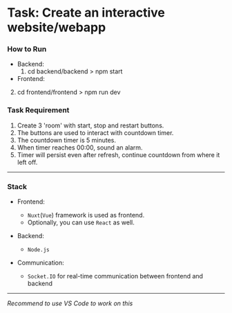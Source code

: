 # Task: Create an interactive website/webapp

### How to Run
- Backend:
  1. cd backend/backend > npm start
- Frontend:
2. cd frontend/frontend > npm run dev

### Task Requirement
1. Create 3 'room' with start, stop and restart buttons.
2. The buttons are used to interact with countdown timer.
3. The countdown timer is 5 minutes.
4. When timer reaches 00:00, sound an alarm.
5. Timer will persist even after refresh, continue countdown from where it left off.
---

### Stack
- Frontend:
  - `Nuxt`(`Vue`) framework is used as frontend.
  - Optionally, you can use `React` as well.

- Backend:
  - `Node.js`

- Communication:
  - `Socket.IO` for real-time communication between frontend and backend
---

*Recommend to use VS Code to work on this*
